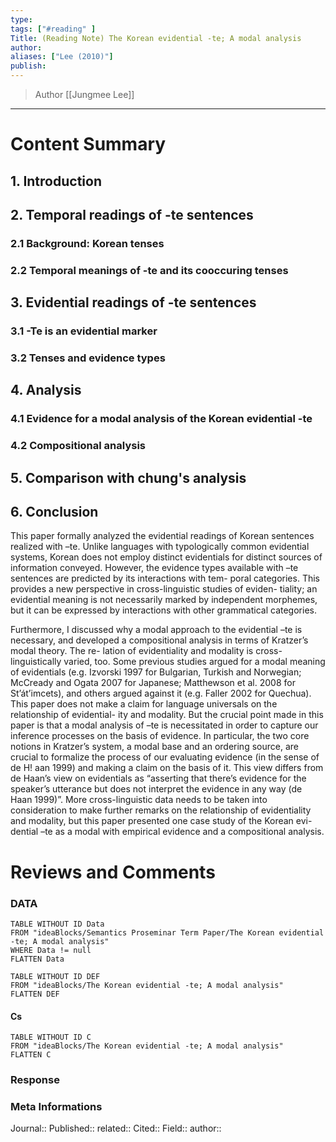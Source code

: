 ```yaml
---
type: 
tags: ["#reading" ]
Title: (Reading Note) The Korean evidential -te; A modal analysis
author: 
aliases: ["Lee (2010)"]
publish: 
---
```

> Author [[Jungmee Lee]]
---
# Content Summary
## 1. Introduction
## 2. Temporal readings of -te sentences
### 2.1 Background: Korean tenses
### 2.2 Temporal meanings of -te and its cooccuring tenses
## 3. Evidential readings of -te sentences
### 3.1 -Te is an evidential marker
### 3.2 Tenses and evidence types
## 4. Analysis
### 4.1 Evidence for a modal analysis of the Korean evidential -te
### 4.2 Compositional analysis
## 5. Comparison with chung's analysis
## 6. Conclusion
This paper formally analyzed the evidential readings of Korean sentences realized with –te. Unlike languages with typologically common evidential systems, Korean does not employ distinct evidentials for distinct sources of information conveyed. However, the evidence types available with –te sentences are predicted by its interactions with tem- poral categories. This provides a new perspective in cross-linguistic studies of eviden- tiality; an evidential meaning is not necessarily marked by independent morphemes, but it can be expressed by interactions with other grammatical categories.

Furthermore, I discussed why a modal approach to the evidential –te is necessary, and developed a compositional analysis in terms of Kratzer’s modal theory. The re- lation of evidentiality and modality is cross-linguistically varied, too. Some previous studies argued for a modal meaning of evidentials (e.g. Izvorski 1997 for Bulgarian, Turkish and Norwegian; McCready and Ogata 2007 for Japanese; Matthewson et al. 2008 for St’át’imcets), and others argued against it (e.g. Faller 2002 for Quechua). This paper does not make a claim for language universals on the relationship of evidential- ity and modality. But the crucial point made in this paper is that a modal analysis of –te is necessitated in order to capture our inference processes on the basis of evidence. In particular, the two core notions in Kratzer’s system, a modal base and an ordering source, are crucial to formalize the process of our evaluating evidence (in the sense of de H! aan 1999) and making a claim on the basis of it. This view differs from de Haan’s view on evidentials as “asserting that there’s evidence for the speaker’s utterance but does not interpret the evidence in any way (de Haan 1999)”. More cross-linguistic data needs to be taken into consideration to make further remarks on the relationship of evidentiality and modality, but this paper presented one case study of the Korean evi- dential –te as a modal with empirical evidence and a compositional analysis.
# Reviews and Comments
### DATA
```dataview 
TABLE WITHOUT ID Data 
FROM "ideaBlocks/Semantics Proseminar Term Paper/The Korean evidential -te; A modal analysis"
WHERE Data != null
FLATTEN Data
```
```dataview 
TABLE WITHOUT ID DEF
FROM "ideaBlocks/The Korean evidential -te; A modal analysis"
FLATTEN DEF
```
#### Cs
```dataview 
TABLE WITHOUT ID C
FROM "ideaBlocks/The Korean evidential -te; A modal analysis"
FLATTEN C
```
### Response 
### Meta Informations
Journal:: 
Published:: 
related:: 
Cited:: 
Field:: 
author:: 

